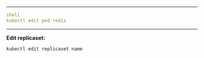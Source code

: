 ***
```yaml
shell
kubectl edit pod redis

```
***
**Edit replicaset:**
```kubectl
kubectl edit replicaset name
```